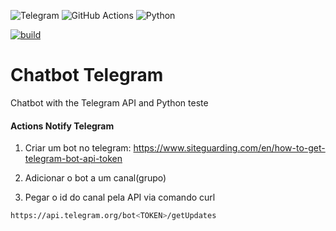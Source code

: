<img alt="Telegram" src="https://img.shields.io/badge/Telegram-2CA5E0?style=for-the-badge&logo=telegram&logoColor=white" /> <img alt="GitHub Actions" src="https://img.shields.io/badge/github%20actions%20-%232671E5.svg?&style=for-the-badge&logo=github%20actions&logoColor=white"/> <img alt="Python" src="https://img.shields.io/badge/python%20-%2314354C.svg?&style=for-the-badge&logo=python&logoColor=white"/> 

[![build](https://img.shields.io/wercker/build/wercker/go-wercker-api.svg)](https://github.com/LucasRejanio/chatbot-telegram/actions)

# Chatbot Telegram
Chatbot with the Telegram API and Python teste

#### Actions Notify Telegram

1. Criar um bot no telegram:
https://www.siteguarding.com/en/how-to-get-telegram-bot-api-token

2. Adicionar o bot a um canal(grupo)
3. Pegar o id do canal pela API via comando curl
```bash
https://api.telegram.org/bot<TOKEN>/getUpdates
```
